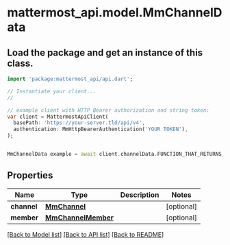 # mattermost_api.model.MmChannelData

## Load the package and get an instance of this class.
```dart
import 'package:mattermost_api/api.dart';

// Instantiate your client...
//

// example client with HTTP Bearer authorization and string token:
var client = MattermostApiClient(
  basePath: 'https://your-server.tld/api/v4',
  authentication: MmHttpBearerAuthentication('YOUR TOKEN'),
);


MmChannelData example = await client.channelData.FUNCTION_THAT_RETURNS_THIS_CLASS();

```

## Properties
Name | Type | Description | Notes
------------ | ------------- | ------------- | -------------
**channel** | [**MmChannel**](MmChannel.md) |  | [optional] 
**member** | [**MmChannelMember**](MmChannelMember.md) |  | [optional] 

[[Back to Model list]](../GENERATED_README.md#documentation-for-models) [[Back to API list]](../GENERATED_README.md#documentation-for-api-endpoints) [[Back to README]](../GENERATED_README.md)


